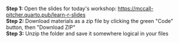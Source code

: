 **Step 1:** Open the slides for today's workshop: https://mccall-pitcher.quarto.pub/learn-r-slides 
<br>
**Step 2:** Download materials as a zip file by clicking the green "Code" button, then "Download ZIP"
<br>
**Step 3:** Unzip the folder and save it somewhere logical in your files
